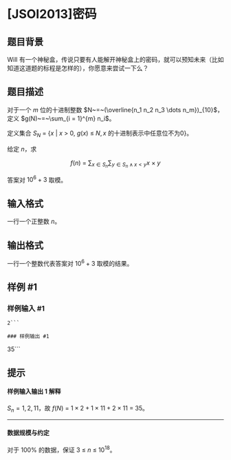 # [JSOI2013]密码

## 题目背景

Will 有一个神秘盒，传说只要有人能解开神秘盒上的密码，就可以预知未来（比如知道这道题的标程是怎样的），你愿意来尝试一下么？

## 题目描述

对于一个 $m$ 位的十进制整数 $N~=~(\overline{n_1 n_2 n_3 \dots n_m})_{10}$，定义 $g(N)~=~\sum_{i = 1}^{m} n_i$。

定义集合 $S_N~=~\{x~|~x~>~0,~g(x)~\leq~N,x~\text{的十进制表示中任意位不为} 0\}$。

给定 $n$，求

$$f(n)~=~\sum_{x \in S_n} \sum_{y \in S_n \land x < y} x~\times~y$$

答案对 $10^6+3$ 取模。

## 输入格式

一行一个正整数 $n$。

## 输出格式

一行一个整数代表答案对 $10^6 + 3$ 取模的结果。

## 样例 #1

### 样例输入 #1
```
2```

### 样例输出 #1

```
35```

## 提示

#### 样例输入输出 1 解释

$S_n={1, 2, 11}$，故 $f(N)~=~1 \times 2+1 \times 11+2 \times 11~=~35$。

---

#### 数据规模与约定

对于 $100\%$ 的数据，保证 $3~\leq~n~\leq~10^{18}$。
